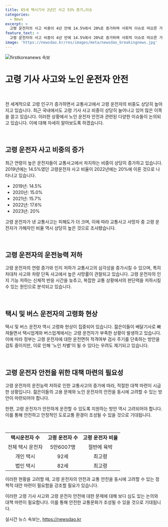 ```yaml
---
title: 65세 택시기사 2년간 사고 53% 증가…이슈
categories:
  - News
excerpt: >
  고령 운전자의 사고 비중이 4년 만에 14.5%에서 20%로 증가하며 사회적 이슈로 떠오른 가운데, 택시업계는 고령화 현상을 피할 수 없다고 주장하고 있습니다. 최근 사고를 당한 택시 승객들의 이야기를 통해 고령 운전자로 인한 운전 불안감이 공개되어, 이에 대한 논란도 끊이지 않고 있습니다. 한편, 고령 운전자의 인지 저하로 인한 교통사고의 치명적인 영향에 대한 전문가들의 의견과 함께, 현재 고령 운전자 부족 문제에 대한 이슈도 논의되고 있습니다. 고령 운전자에 대한 적격여부 검사 주기 단축 등의 정부 정책이 검토 중에 있지만, 노인 차별 우려도 함께 대두되고 있습니다.
feature_text: >
  고령 운전자의 사고 비중이 4년 만에 14.5%에서 20%로 증가하며 사회적 이슈로 떠오른 가운데, 택시업계는 고령화 현상을 피할 수 없다고 주장하고 있습니다. 최근 사고를 당한 택시 승객들의 이야기를 통해 고령 운전자로 인한 운전 불안감이 공개되어, 이에 대한 논란도 끊이지 않고 있습니다. 한편, 고령 운전자의 인지 저하로 인한 교통사고의 치명적인 영향에 대한 전문가들의 의견과 함께, 현재 고령 운전자 부족 문제에 대한 이슈도 논의되고 있습니다. 고령 운전자에 대한 적격여부 검사 주기 단축 등의 정부 정책이 검토 중에 있지만, 노인 차별 우려도 함께 대두되고 있습니다.
image: 'https://newsdao.kr/res/images/meta/newsdao_breakingnews.jpg'
---
```


<p><img src="https://newsdao.kr/res/images/meta/newsdao_breakingnews.jpg" alt="firstkoreanews 속보" /></p>

<h1>고령 기사 사고와 노인 운전자 안전</h1>

<p data-ke-size="size16">&nbsp;</p>

<p>전 세계적으로 고령 인구가 증가하면서 교통사고에서 고령 운전자의 비중도 상당히 높아지고 있습니다. 최근 국내에서도 고령 기사 사고 비중이 상당히 늘어나고 있어 많은 이목을 끌고 있습니다. 이러한 상황에서 노인 운전자 안전과 관련된 다양한 이슈들이 논의되고 있습니다. 이에 대해 자세히 알아보도록 하겠습니다.</p>

<p data-ke-size="size16">&nbsp;</p>

<h2 data-ke-size="size26">고령 운전자 사고 비중의 증가</h2>

<p>최근 연령이 높은 운전자들이 교통사고에서 차지하는 비중이 상당히 증가하고 있습니다. 2019년에는 14.5%였던 고령운전자 사고 비율이 2022년에는 20%에 이른 것으로 나타나고 있습니다.</p>

<ul>
  <li>2019년: 14.5%</li>
  <li>2020년: 15.0%</li>
  <li>2021년: 15.7%</li>
  <li>2022년: 17.6%</li>
  <li>2023년: 20%</li>
</ul>

<p>고령 운전자가 낸 교통사고는 피해도가 더 크며, 이에 따라 교통사고 사망자 중 고령 운전자가 가해자인 비율 역시 상당히 높은 것으로 조사됐습니다.</p>

<p data-ke-size="size16">&nbsp;</p>

<h2 data-ke-size="size26">고령 운전자의 운전능력 저하</h2>

<p>고령 운전자의 연령 증가와 인지 저하가 교통사고의 심각성을 증가시킬 수 있으며, 특히 차대차 사고와 차량 단독 사고에서 높은 사망률이 관찰되고 있습니다. 고령 운전자의 인지 기능 저하는 신체적 반응 시간을 늦추고, 복잡한 교통 상황에서의 판단력을 저하시킬 수 있는 원인으로 분석되고 있습니다.</p>

<p data-ke-size="size16">&nbsp;</p>

<h2 data-ke-size="size26">택시 및 버스 운전자의 고령화 현상</h2>

<p>택시 및 버스 운전자 역시 고령화 현상이 집중되어 있습니다. 젊은이들이 배달기사로 빠져들면서 택시업계와 버스업계에서는 고령 운전자가 부족한 상황이 발생하고 있습니다. 이에 따라 정부는 고령 운전자에 대한 운전면허 적격여부 검사 주기를 단축하는 방안을 검토 중이지만, 이로 인해 '노인 차별'이 될 수 있다는 우려도 제기되고 있습니다.</p>

<p data-ke-size="size16">&nbsp;</p>

<h2 data-ke-size="size26">고령 운전자 안전을 위한 대책 마련의 필요성</h2>

<p>고령 운전자의 운전능력 저하로 인한 교통사고의 증가에 따라, 적절한 대책 마련이 시급한 상황입니다. 젊은이들의 고용 문제와 노인 운전자의 안전을 동시에 고려할 수 있는 방안이 마련되어야 합니다.</p>

<p>한편, 고령 운전자가 안전하게 운전할 수 있도록 지원하는 방안 역시 고려되어야 합니다. 이를 통해 안전하고 안정적인 도로교통 환경이 조성될 수 있을 것으로 기대됩니다.</p>

<p data-ke-size="size16">&nbsp;</p>

<table>
  <tr>
    <td style="text-align: center; height: 17px;"><b>택시운전자 수</b></td>
    <td style="text-align: center; height: 17px;"><b>고령 운전자 수</b></td>
    <td style="text-align: center; height: 17px;"><b>고령 운전자 비율</b></td>
  </tr>
  <tr>
    <td style="text-align: center; height: 17px;">전체 택시 운전자</td>
    <td style="text-align: center; height: 17px;">5만6007명</td>
    <td style="text-align: center; height: 17px;">절반에 육박</td>
  </tr>
  <tr>
    <td style="text-align: center; height: 17px;">개인 택시</td>
    <td style="text-align: center; height: 17px;">92세</td>
    <td style="text-align: center; height: 17px;">최고령</td>
  </tr>
  <tr>
    <td style="text-align: center; height: 17px;">법인 택시</td>
    <td style="text-align: center; height: 17px;">82세</td>
    <td style="text-align: center; height: 17px;">최고령</td>
  </tr>
</table>

<p data-ke-size="size16"></p>

<p>이러한 현황을 고려할 때, 고령 운전자의 안전과 교통 안전을 동시에 고려할 수 있는 정책적 대안 마련이 필요함을 강조할 필요가 있습니다.</p>

<p data-ke-size="size16"></p>

<p>이러한 고령 기사 사고와 고령 운전자 안전에 대한 문제에 대해 보다 심도 있는 논의와 대책 마련이 필요합니다. 이를 통해 안전한 교통문화가 조성될 수 있을 것으로 기대됩니다.</p>
실시간 뉴스 속보는, <a href="https://newsdao.kr" rel="dofollow">https://newsdao.kr</a>


